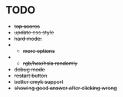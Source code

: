 # TODO
- ~~top scores~~
- ~~update css style~~
- ~~hard mode:~~
- - ~~more options~~
- - ~~rgb/hex/hsla randomly~~
- ~~debug mode~~
- ~~restart button~~
- ~~better cmyk support~~
- ~~showing good answer after clicking wrong~~



